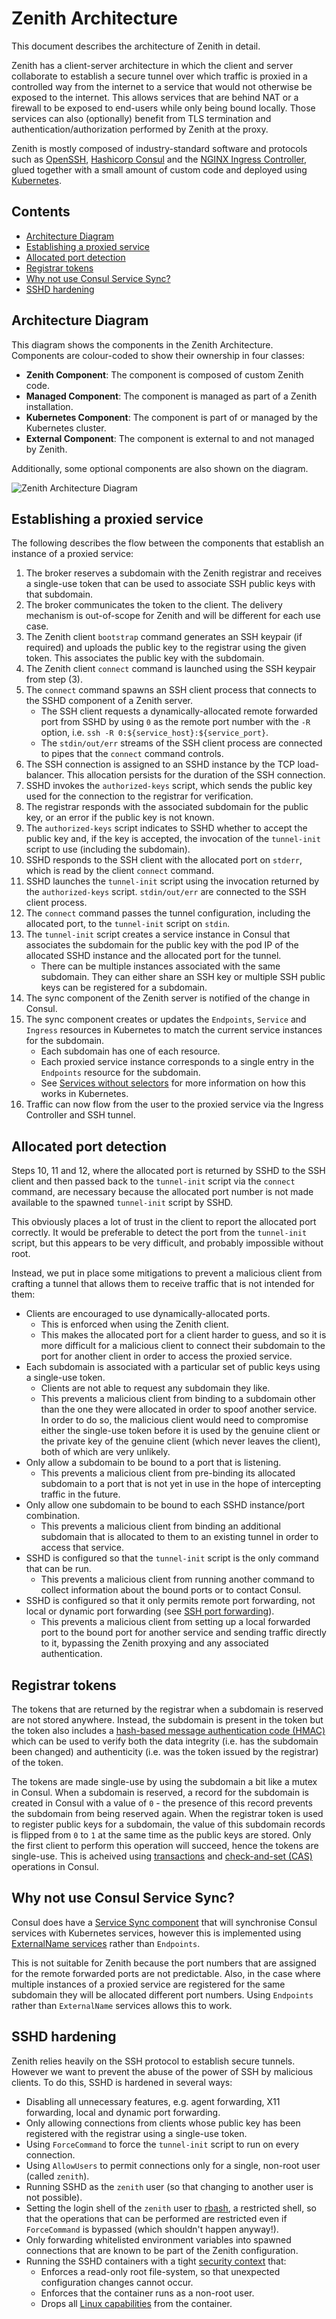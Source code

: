 # Zenith Architecture  <!-- omit in toc -->

This document describes the architecture of Zenith in detail.

Zenith has a client-server architecture in which the client and server collaborate to
establish a secure tunnel over which traffic is proxied in a controlled way from the
internet to a service that would not otherwise be exposed to the internet. This allows
services that are behind NAT or a firewall to be exposed to end-users while only
being bound locally. Those services can also (optionally) benefit from TLS termination
and authentication/authorization performed by Zenith at the proxy.

Zenith is mostly composed of industry-standard software and protocols such as
[OpenSSH](https://www.openssh.com/), [Hashicorp Consul](https://www.consul.io/) and the
[NGINX Ingress Controller](https://kubernetes.github.io/ingress-nginx/), glued together
with a small amount of custom code and deployed using [Kubernetes](https://kubernetes.io/).

## Contents  <!-- omit in toc -->

- [Architecture Diagram](#architecture-diagram)
- [Establishing a proxied service](#establishing-a-proxied-service)
- [Allocated port detection](#allocated-port-detection)
- [Registrar tokens](#registrar-tokens)
- [Why not use Consul Service Sync?](#why-not-use-consul-service-sync)
- [SSHD hardening](#sshd-hardening)

## Architecture Diagram

This diagram shows the components in the Zenith Architecture. Components are colour-coded
to show their ownership in four classes:

  * **Zenith Component**: The component is composed of custom Zenith code.
  * **Managed Component**: The component is managed as part of a Zenith installation.
  * **Kubernetes Component**: The component is part of or managed by the Kubernetes cluster.
  * **External Component**: The component is external to and not managed by Zenith.

Additionally, some optional components are also shown on the diagram.

![Zenith Architecture Diagram](./zenith-architecture.png?raw=true)

## Establishing a proxied service

The following describes the flow between the components that establish an instance of a
proxied service:

  1. The broker reserves a subdomain with the Zenith registrar and receives a single-use token
     that can be used to associate SSH public keys with that subdomain.
  2. The broker communicates the token to the client. The delivery mechanism is out-of-scope
     for Zenith and will be different for each use case.
  3. The Zenith client `bootstrap` command generates an SSH keypair (if required) and uploads
     the public key to the registrar using the given token. This associates the public key
     with the subdomain.
  4. The Zenith client `connect` command is launched using the SSH keypair from step (3).
  5. The `connect` command spawns an SSH client process that connects to the SSHD component
     of a Zenith server.
       * The SSH client requests a dynamically-allocated remote forwarded port from SSHD by using
         `0` as the remote port number with the `-R` option, i.e.
         `ssh -R 0:${service_host}:${service_port}`.
       * The `stdin/out/err` streams of the SSH client process are connected to pipes that the
         `connect` command controls.
  6. The SSH connection is assigned to an SSHD instance by the TCP load-balancer. This allocation
     persists for the duration of the SSH connection.
  7. SSHD invokes the `authorized-keys` script, which sends the public key used for the connection
     to the registrar for verification.
  8. The registrar responds with the associated subdomain for the public key, or an error
     if the public key is not known.
  9. The `authorized-keys` script indicates to SSHD whether to accept the public key and, if
     the key is accepted, the invocation of the `tunnel-init` script to use (including the
     subdomain).
  10. SSHD responds to the SSH client with the allocated port on `stderr`, which is read by the
      client `connect` command.
  11. SSHD launches the `tunnel-init` script using the invocation returned by the `authorized-keys`
      script. `stdin/out/err` are connected to the SSH client process.
  12. The `connect` command passes the tunnel configuration, including the allocated port, to
      the `tunnel-init` script on `stdin`.
  13. The `tunnel-init` script creates a service instance in Consul that associates the subdomain
      for the public key with the pod IP of the allocated SSHD instance and the allocated port for
      the tunnel.
      * There can be multiple instances associated with the same subdomain. They can either
        share an SSH key or multiple SSH public keys can be registered for a subdomain.
  14. The sync component of the Zenith server is notified of the change in Consul.
  15. The sync component creates or updates the `Endpoints`, `Service` and `Ingress` resources
      in Kubernetes to match the current service instances for the subdomain.
      * Each subdomain has one of each resource.
      * Each proxied service instance corresponds to a single entry in the `Endpoints`
        resource for the subdomain.
      * See [Services without selectors](https://kubernetes.io/docs/concepts/services-networking/service/#services-without-selectors)
        for more information on how this works in Kubernetes.
  16. Traffic can now flow from the user to the proxied service via the Ingress Controller
      and SSH tunnel.

## Allocated port detection

Steps 10, 11 and 12, where the allocated port is returned by SSHD to the SSH client and then passed
back to the `tunnel-init` script via the `connect` command, are necessary because the allocated
port number is not made available to the spawned `tunnel-init` script by SSHD.

This obviously places a lot of trust in the client to report the allocated port correctly. It
would be preferable to detect the port from the `tunnel-init` script, but this appears to be very
difficult, and probably impossible without root.

Instead, we put in place some mitigations to prevent a malicious client from crafting a tunnel that
allows them to receive traffic that is not intended for them:

  * Clients are encouraged to use dynamically-allocated ports.
      * This is enforced when using the Zenith client.
      * This makes the allocated port for a client harder to guess, and so it is more difficult
        for a malicious client to connect their subdomain to the port for another client in order
        to access the proxied service.
  * Each subdomain is associated with a particular set of public keys using a single-use token.
      * Clients are not able to request any subdomain they like.
      * This prevents a malicious client from binding to a subdomain other than the one they
        were allocated in order to spoof another service. In order to do so, the malicious client
        would need to compromise either the single-use token before it is used by the genuine
        client or the private key of the genuine client (which never leaves the client), both of
        which are very unlikely.
  * Only allow a subdomain to be bound to a port that is listening.
      * This prevents a malicious client from pre-binding its allocated subdomain to a port that
        is not yet in use in the hope of intercepting traffic in the future.
  * Only allow one subdomain to be bound to each SSHD instance/port combination.
      * This prevents a malicious client from binding an additional subdomain that is allocated
        to them to an existing tunnel in order to access that service.
  * SSHD is configured so that the `tunnel-init` script is the only command that can be run.
      * This prevents a malicious client from running another command to collect information
        about the bound ports or to contact Consul.
  * SSHD is configured so that it only permits remote port forwarding, not local or dynamic
    port forwarding (see
    [SSH port forwarding](https://help.ubuntu.com/community/SSH/OpenSSH/PortForwarding)).
      * This prevents a malicious client from setting up a local forwarded port to the
        bound port for another service and sending traffic directly to it, bypassing the
        Zenith proxying and any associated authentication.

## Registrar tokens

The tokens that are returned by the registrar when a subdomain is reserved are not stored anywhere.
Instead, the subdomain is present in the token but the token also includes a
[hash-based message authentication code (HMAC)](https://en.wikipedia.org/wiki/HMAC) which can
be used to verify both the data integrity (i.e. has the subdomain been changed) and authenticity
(i.e. was the token issued by the registrar) of the token.

The tokens are made single-use by using the subdomain a bit like a mutex in Consul. When a
subdomain is reserved, a record for the subdomain is created in Consul with a value of `0` -
the presence of this record prevents the subdomain from being reserved again. When the
registrar token is used to register public keys for a subdomain, the value of this subdomain
records is flipped from `0` to `1` at the same time as the public keys are stored. Only the
first client to perform this operation will succeed, hence the tokens are single-use. This
is acheived using [transactions](https://www.consul.io/api-docs/txn) and
[check-and-set (CAS)](https://www.consul.io/commands/kv/put#cas) operations in Consul.

## Why not use Consul Service Sync?

Consul does have a [Service Sync component](https://www.consul.io/docs/k8s/service-sync) that
will synchronise Consul services with Kubernetes services, however this is implemented using
[ExternalName services](https://kubernetes.io/docs/concepts/services-networking/service/#externalname)
rather than `Endpoints`.

This is not suitable for Zenith because the port numbers that are assigned for the remote
forwarded ports are not predictable. Also, in the case where multiple instances of a proxied
service are registered for the same subdomain they will be allocated different port numbers.
Using `Endpoints` rather than `ExternalName` services allows this to work.

## SSHD hardening

Zenith relies heavily on the SSH protocol to establish secure tunnels. However we want to
prevent the abuse of the power of SSH by malicious clients. To do this, SSHD is hardened
in several ways:

  * Disabling all unnecessary features, e.g. agent forwarding, X11 forwarding, local and
    dynamic port forwarding.
  * Only allowing connections from clients whose public key has been registered with the
    registrar using a single-use token.
  * Using `ForceCommand` to force the `tunnel-init` script to run on every connection.
  * Using `AllowUsers` to permit connections only for a single, non-root user (called `zenith`).
  * Running SSHD as the `zenith` user (so that changing to another user is not possible).
  * Setting the login shell of the `zenith` user to [rbash](https://en.wikipedia.org/wiki/Restricted_shell),
    a restricted shell, so that the operations that can be performed are restricted even
    if `ForceCommand` is bypassed (which shouldn't happen anyway!).
  * Only forwarding whitelisted environment variables into spawned connections that are known
    to be part of the Zenith configuration.
  * Running the SSHD containers with a tight
    [security context](https://kubernetes.io/docs/tasks/configure-pod-container/security-context/)
    that:
      * Enforces a read-only root file-system, so that unexpected configuration changes cannot occur.
      * Enforces that the container runs as a non-root user.
      * Drops all
        [Linux capabilities](https://linux-audit.com/linux-capabilities-hardening-linux-binaries-by-removing-setuid/)
        from the container.
